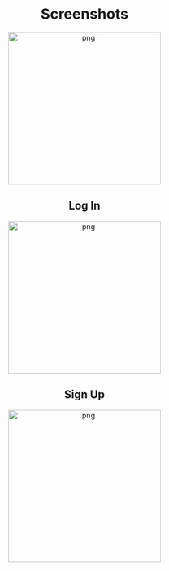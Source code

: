 <h1 align="center">Screenshots</h1>

<p align="center">
<img align="center" src="https://user-images.githubusercontent.com/76121581/194280651-da374b8d-b629-4b14-b3ca-06cf9b6603ee.gif" alt="png" width="300"/>
</p>

<h2 align="center">Log In</h2>

<p align="center">
<img align="center" src="https://user-images.githubusercontent.com/76121581/194280795-82344d0d-fa04-4347-a00c-d1f9c6d0bc2f.jpg" alt="png" width="300"/>
</p>

<h2 align="center">Sign Up</h2>
<p align="center">
<img align="center" src="https://user-images.githubusercontent.com/76121581/194280789-432edf98-1ea4-4990-a8ff-5f1c43ffe842.jpg" alt="png" width="300"/>
</p>

